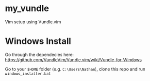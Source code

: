 # my_vundle
Vim setup using Vundle.vim

# Windows Install

Go through the dependecies here: https://github.com/VundleVim/Vundle.vim/wiki/Vundle-for-Windows

Go to your `$HOME` folder (e.g. `C:\Users\Nathan`), clone this repo and run `windows_installer.bat`
